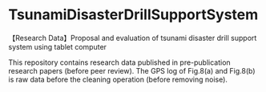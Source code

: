 # TsunamiDisasterDrillSupportSystem
【Research Data】Proposal and evaluation of tsunami disaster drill support system using tablet computer

This repository contains research data published in pre-publication research papers (before peer review).
The GPS log of Fig.8(a) and Fig.8(b) is raw data before the cleaning operation (before removing noise).
